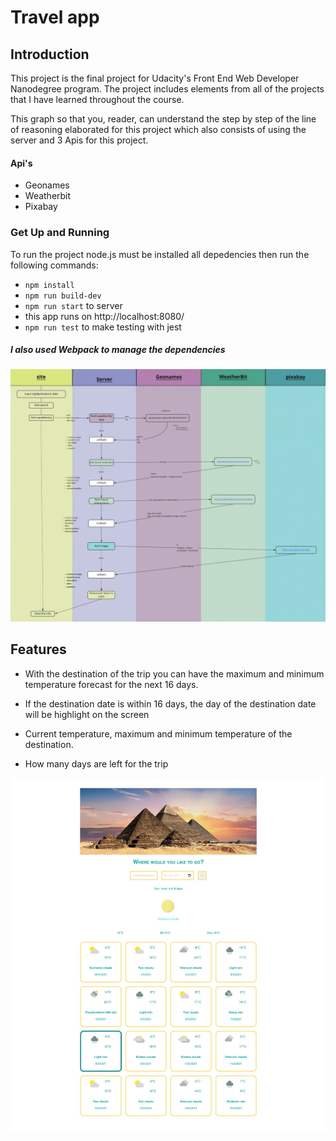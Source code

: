 # Travel app


 ## Introduction 

This project is the final project for Udacity's Front End Web Developer Nanodegree program. The project includes elements from all of the projects that I have learned throughout the course. 
 
This graph so that you, reader, can understand the step by step of the line of reasoning elaborated for this project which also consists of using the server and 3 Apis for this project.

#### Api's 

- Geonames
- Weatherbit
- Pixabay


### Get Up and Running

To run the project node.js must be installed all depedencies then run the following commands:


- `npm install`
- `npm run build-dev`
- `npm run start` to server
- this app runs on http://localhost:8080/
- `npm run test` to make testing with jest

 ##### I also used Webpack to manage the dependencies

![flwochart](./src/client/images/grafico.jpg)



## Features

- With the destination of the trip you can have the maximum and minimum temperature forecast for the next 16 days.

- If the destination date is within 16 days, the day of the destination date will be highlight on the screen

- Current temperature, maximum and minimum temperature of the destination.

- How many days are left for the trip

![flwochart](./src/client/images/preview.png)

